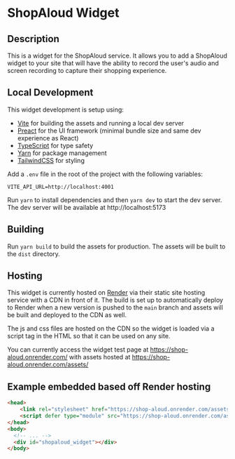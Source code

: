 # ShopAloud Widget

## Description
This is a widget for the ShopAloud service. It allows you to add a ShopAloud widget to your site that will have the ability to record the user's audio and screen recording to capture their shopping experience. 

## Local Development
This widget development is setup using:
- [Vite](https://vitejs.dev/) for building the assets and running a local dev server
- [Preact](https://preactjs.com/) for the UI framework (minimal bundle size and same dev experience as React)
- [TypeScript](https://www.typescriptlang.org/) for type safety
- [Yarn](https://yarnpkg.com/) for package management
- [TailwindCSS](https://tailwindcss.com/) for styling

Add a `.env` file in the root of the project with the following variables:
```
VITE_API_URL=http://localhost:4001
```

Run `yarn` to install dependencies and then `yarn dev` to start the dev server. The dev server will be available at http://localhost:5173

## Building
Run `yarn build` to build the assets for production. The assets will be built to the `dist` directory.

## Hosting
This widget is currently hosted on [Render](https://render.com) via their static site hosting service with a CDN in front of it. The build is set up to automatically deploy to Render when a new version is pushed to the `main` branch and assets will be built and deployed to the CDN as well. 

The js and css files are hosted on the CDN so the widget is loaded via a script tag in the HTML so that it can be used on any site.

You can currently access the widget test page at https://shop-aloud.onrender.com/ with assets hosted at https://shop-aloud.onrender.com/assets/

## Example embedded based off Render hosting
```html
<head>
    <link rel="stylesheet" href="https://shop-aloud.onrender.com/assets/index.css" />
    <script defer type="module" src="https://shop-aloud.onrender.com/assets/index.js"></script>
</head>
<body>
  <!-- ... -->
  <div id="shopaloud_widget"></div>
</body>
```

